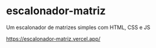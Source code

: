 # escalonador-matriz
Um escalonador de matrizes simples com HTML, CSS e JS

https://escalonador-matriz.vercel.app/
